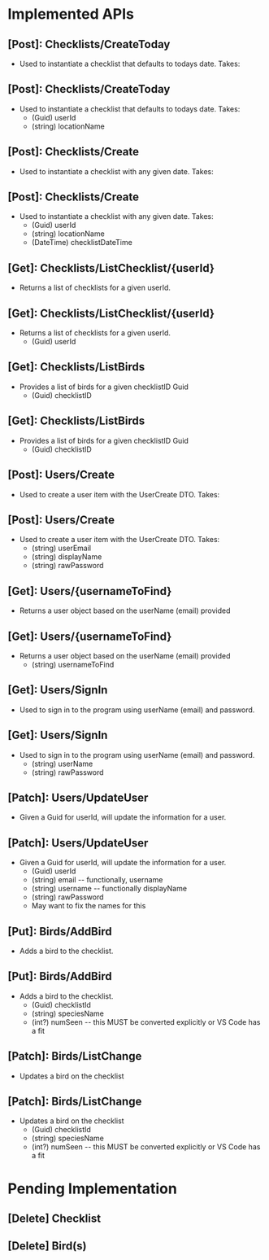 # Implemented APIs

## [Post]: Checklists/CreateToday
- Used to instantiate a checklist that defaults to todays date. Takes:
## [Post]: Checklists/CreateToday
- Used to instantiate a checklist that defaults to todays date. Takes:
    - (Guid) userId
    - (string) locationName

## [Post]: Checklists/Create
- Used to instantiate a checklist with any given date. Takes:
## [Post]: Checklists/Create
- Used to instantiate a checklist with any given date. Takes:
    - (Guid) userId
    - (string) locationName
    - (DateTime) checklistDateTime

## [Get]: Checklists/ListChecklist/{userId}
- Returns a list of checklists for a given userId.
## [Get]: Checklists/ListChecklist/{userId}
- Returns a list of checklists for a given userId.
    - (Guid) userId

## [Get]: Checklists/ListBirds
- Provides a list of birds for a given checklistID Guid
    - (Guid) checklistID
## [Get]: Checklists/ListBirds
- Provides a list of birds for a given checklistID Guid
    - (Guid) checklistID

## [Post]: Users/Create
- Used to create a user item with the UserCreate DTO. Takes:
## [Post]: Users/Create
- Used to create a user item with the UserCreate DTO. Takes:
    - (string) userEmail
    - (string) displayName
    - (string) rawPassword

## [Get]: Users/{usernameToFind}
- Returns a user object based on the userName (email) provided
## [Get]: Users/{usernameToFind}
- Returns a user object based on the userName (email) provided
    - (string) usernameToFind

## [Get]: Users/SignIn
- Used to sign in to the program using userName (email) and password.
## [Get]: Users/SignIn
- Used to sign in to the program using userName (email) and password.
    - (string) userName
    - (string) rawPassword

## [Patch]: Users/UpdateUser
- Given a Guid for userId, will update the information for a user.
## [Patch]: Users/UpdateUser
- Given a Guid for userId, will update the information for a user.
    - (Guid) userId
    - (string) email -- functionally, username
    - (string) username -- functionally displayName
    - (string) rawPassword
    - May want to fix the names for this

## [Put]: Birds/AddBird
- Adds a bird to the checklist.
## [Put]: Birds/AddBird
- Adds a bird to the checklist.
    - (Guid) checklistId
    - (string) speciesName
    - (int?) numSeen -- this MUST be converted explicitly or VS Code has a fit

## [Patch]: Birds/ListChange
- Updates a bird on the checklist
## [Patch]: Birds/ListChange
- Updates a bird on the checklist
    - (Guid) checklistId
    - (string) speciesName
    - (int?) numSeen -- this MUST be converted explicitly or VS Code has a fit

# Pending Implementation

## [Delete] Checklist
## [Delete] Bird(s)

